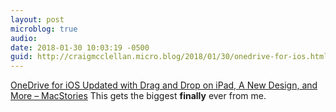 ```yaml
---
layout: post
microblog: true
audio: 
date: 2018-01-30 10:03:19 -0500
guid: http://craigmcclellan.micro.blog/2018/01/30/onedrive-for-ios.html
---
```

 [OneDrive for iOS Updated with Drag and Drop on iPad, A New Design, and More – MacStories](https://www.macstories.net/news/onedrive-for-ios-updated-with-drag-and-drop-on-ipad-a-new-design-and-more/) This gets the biggest **finally** ever from me.
